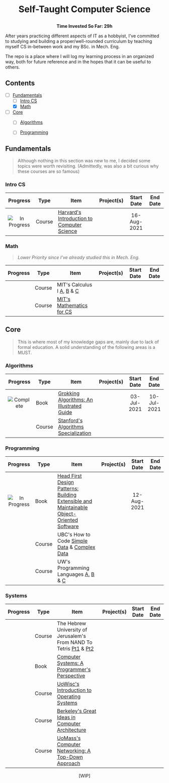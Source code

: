   # <p align="center">Self-Taught Computer Science</p>
  <p align="center"><b>Time Invested So Far: 29h</b></p> 
  
After years practicing different aspects of IT as a hobbyist, I've committed to studying and building a proper/well-rounded curriculum by teaching myself CS in-between work and my BSc. in Mech. Eng.

The repo is a place where I will log my learning process in an organized way, both for future reference and in the hopes that it can be useful to others.

## Contents

- [ ] [Fundamentals](#fundamentals)
  - [ ] [Intro CS](#intro-cs)
  - [X] [Math](#math)
- [ ] [Core](#core)
  - [ ] [Algorithms](#algorithms)
  - [ ] [Programming](#programming)


## Fundamentals
>Although nothing in this section was new to me, I decided some topics were worth revisiting. (Admittedly, was also a bit curious why these courses are so famous)

### Intro CS
| Progress | Type | Item | Project(s) | Start Date | End Date |
| :------: | ------ | ------ | ------------ | :-------: | :-------: |
|![In Progress](https://image.flaticon.com/icons/png/24/189/189792.png)| Course | [Harvard's Introduction to Computer Science](https://www.edx.org/course/introduction-computer-science-harvardx-cs50x)|  |16-Aug-2021||

### Math
>*Lower Priority since I've already studied this in Mech. Eng.*
>
| Progress | Type | Item | Project(s) | Start Date | End Date |
| :------: | ------ | ------ | ------------ | :-------: | :-------: |
|| Course| MIT's Calculus I [A](https://openlearninglibrary.mit.edu/courses/course-v1:MITx+18.01.1x+2T2019/about), [B](https://openlearninglibrary.mit.edu/courses/course-v1:MITx+18.01.2x+3T2019/about) & [C](https://openlearninglibrary.mit.edu/courses/course-v1:MITx+18.01.3x+1T2020/about)|  |||
|| Course| [MIT's Mathematics for CS](https://openlearninglibrary.mit.edu/courses/course-v1:OCW+6.042J+2T2019/about)|  |||


## Core
>This is where most of my knowledge gaps are, mainly due to lack of formal education. A solid understanding of the following areas is a MUST.

### Algorithms
| Progress | Type | Item | Project(s) | Start Date | End Date |
| :------: | ------ | ------ | ------------ | :-------: | :-------: |
|![Complete](https://image.flaticon.com/icons/png/24/190/190411.png)| Book| [Grokking Algorithms: An Illustrated Guide](https://www.amazon.com/Grokking-Algorithms-illustrated-programmers-curious/dp/1617292230)|  |03-Jul-2021|10-Jul-2021|
|| Course| [Stanford's Algorithms Specialization](https://www.coursera.org/specializations/algorithms)|  |||

### Programming
| Progress | Type | Item | Project(s) | Start Date | End Date |
| :------: | ------ | ------ | ------------ | :-------: | :-------: |
|![In Progress](https://image.flaticon.com/icons/png/24/189/189792.png)| Book| [Head First Design Patterns: Building Extensible and Maintainable Object-Oriented Software](https://www.amazon.com/Head-First-Design-Patterns-Object-Oriented/dp/149207800X)|  |12-Aug-2021||
|| Course| UBC's How to Code [Simple Data](https://www.edx.org/course/how-to-code-simple-data) & [Complex Data](https://www.edx.org/course/how-to-code-complex-data)|  |||
|| Course| UW's Programming Languages [A](https://www.coursera.org/learn/programming-languages), [B](https://www.coursera.org/learn/programming-languages-part-b) & [C](https://www.coursera.org/learn/programming-languages-part-c)|  |||

### Systems
| Progress | Type | Item | Project(s) | Start Date | End Date |
| :------: | ------ | ------ | ------------ | :-------: | :-------: |
|| Course | The Hebrew University of Jerusalem's From NAND To Tetris [Pt1](https://www.coursera.org/course/nand2tetris1) & [Pt2](https://www.coursera.org/learn/nand2tetris2)|| ||
|| Book| [Computer Systems: A Programmer's Perspective](https://www.amazon.com/Computer-Systems-Programmers-Perspective-3rd/dp/013409266X) || ||
|| Course | [UoWisc's Introduction to Operating Systems](https://pages.cs.wisc.edu/~remzi/Classes/537/Spring2018/) || ||
|| Course | [Berkeley's Great Ideas in Computer Architecture](https://inst.eecs.berkeley.edu/~cs61c/su21/) || ||
|| Course | [UoMass's Computer Networking: A Top-Down Approach](http://gaia.cs.umass.edu/kurose_ross/online_lectures.htm) || ||

<p align="center">[WIP]</p>
